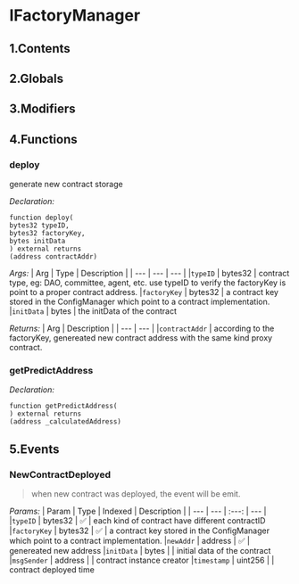 # IFactoryManager





## 1.Contents
<!-- START doctoc -->
<!-- END doctoc -->

## 2.Globals

## 3.Modifiers

## 4.Functions

### deploy
generate new contract storage



*Declaration:*
```solidity
function deploy(
bytes32 typeID,
bytes32 factoryKey,
bytes initData
) external returns
(address contractAddr)
```

*Args:*
| Arg | Type | Description |
| --- | --- | --- |
|`typeID` | bytes32 | contract type, eg: DAO, committee, agent, etc. use typeID to verify the factoryKey is point to a proper contract address.
|`factoryKey` | bytes32 | a contract key stored in the ConfigManager which point to a contract implementation.
|`initData` | bytes | the initData of the contract

*Returns:*
| Arg | Description |
| --- | --- |
|`contractAddr` | according to the factoryKey, genereated new contract address with the same kind proxy contract.

### getPredictAddress



*Declaration:*
```solidity
function getPredictAddress(
) external returns
(address _calculatedAddress)
```




## 5.Events
### NewContractDeployed

> when new contract was deployed, the event will be emit.



*Params:*
| Param | Type | Indexed | Description |
| --- | --- | :---: | --- |
|`typeID` | bytes32 | :white_check_mark: | each kind of contract have different contractID
|`factoryKey` | bytes32 | :white_check_mark: | a contract key stored in the ConfigManager which point to a contract implementation.
|`newAddr` | address | :white_check_mark: | genereated new address
|`initData` | bytes |  | initial data of the contract
|`msgSender` | address |  | contract instance creator
|`timestamp` | uint256 |  | contract deployed time

